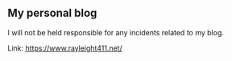 ## My personal blog

I will not be held responsible for any incidents related to my blog.

Link: https://www.rayleight411.net/

